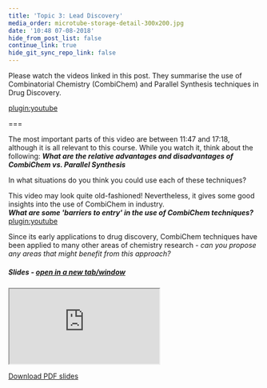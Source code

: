 ```yaml
---
title: 'Topic 3: Lead Discovery'
media_order: microtube-storage-detail-300x200.jpg
date: '10:48 07-08-2018'
hide_from_post_list: false
continue_link: true
hide_git_sync_repo_link: false
---
```


Please watch the videos linked in this post. They summarise the use of Combinatorial Chemistry (CombiChem) and Parallel Synthesis techniques in Drug Discovery.

[plugin:youtube](https://youtu.be/kVud7iJ7Yq0?t=11m47s)

===


The most important parts of this video are between 11:47 and 17:18, although it is all relevant to this course. While you watch it, think about the following:
_**What are the relative advantages and disadvantages of CombiChem vs. Parallel Synthesis**_  

In what situations do you think you could use each of these techniques?  

This video may look quite old-fashioned! Nevertheless, it gives some good insights into the use of CombiChem in industry.   
_**What are some 'barriers to entry' in the use of CombiChem techniques?**_
[plugin:youtube](https://youtu.be/MVgsX7PM4F4)

Since its early applications to drug discovery, CombiChem techniques have been applied to many other areas of chemistry research - _can you propose any areas that might benefit from this approach?_

##### Slides - <a href="https://3104nsc.mcoster.net/slides/03-lead-discovery.html" target="_blank">open in a new tab/window</a>
<div class="embed-responsive embed-responsive-16by9">
	<iframe class="embed-responsive-item" src="https://3104nsc.mcoster.net/slides/03-lead-discovery.html" allowfullscreen></iframe>
</div>

[Download PDF slides](https://3104nsc.mcoster.net/slides/03-lead-discovery-slides.pdf)
